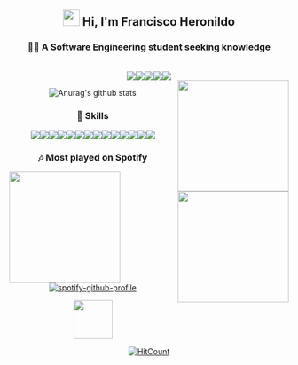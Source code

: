 <div align="center">

<h2><img src="https://raw.githubusercontent.com/iampavangandhi/iampavangandhi/master/gifs/Hi.gif" width="30px"> Hi, I'm Francisco Heronildo</h2>

<h3>👨‍💻 A Software Engineering student seeking knowledge</h3>

<br/>

<!-- Linkedin --><a href="https://www.linkedin.com/in/francisco-heronildo-280ab613a/"><img src="https://img.shields.io/badge/linkedin-%230077B5.svg?&style=for-the-badge&logo=linkedin&logoColor=white"></a><!-- Stack Overflow --><a href="https://stackoverflow.com/users/11334218/francisco-heronildo"><img src="https://img.shields.io/badge/stack%20overflow-FE7A16?logo=stack-overflow&logoColor=white&style=for-the-badge"></a><!-- Reddit --><a href="https://www.reddit.com/user/Heron500"><img src="https://img.shields.io/badge/reddit-%23FF4500.svg?&style=for-the-badge&logo=reddit&logoColor=white"></a><!-- GitLab --><a href="https://gitlab.com/FranciscoHeronildo"><img src="https://img.shields.io/badge/gitlab-%23330f63.svg?&style=for-the-badge&logo=gitlab&logoColor=white"></a><!-- Outlook --><a href="mailto:heronildo.2010@hotmail.com?subject=Hello%20again"><img src="https://img.shields.io/badge/Microsoft%20Outlook-0078D4?logo=microsoft-outlook&logoColor=white&style=for-the-badge"></a>

<!--
**FranciscoHeronildo/FranciscoHeronildo** is a ✨ _special_ ✨ repository because its `README.md` (this file) appears on your GitHub profile.

Here are some ideas to get you started:

- 🔭 I’m currently working on ...
- 🌱 I’m currently learning ...
- 👯 I’m looking to collaborate on ...
- 🤔 I’m looking for help with ...
- 💬 Ask me about ...
- 📫 How to reach me: ...
- 😄 Pronouns: ...
- ⚡ Fun fact: ...
-->

<br/>

<img align='right' src='https://user-images.githubusercontent.com/5713670/87202985-820dcb80-c2b6-11ea-9f56-7ec461c497c3.gif' width='200"'>

![Anurag's github stats](https://github-readme-stats.vercel.app/api?username=FranciscoHeronildo&show_icons=true&theme=blue-green)

<h3>🚀 Skills</h3>

<img src="https://img.shields.io/badge/c%20-%2300599C.svg?&style=for-the-badge&logo=c&logoColor=white"/><img src="https://img.shields.io/badge/java-%23ED8B00.svg?&style=for-the-badge&logo=java&logoColor=white"/><img src="https://img.shields.io/badge/python%20-%2314354C.svg?&style=for-the-badge&logo=python&logoColor=white"/><img src="https://img.shields.io/badge/html5%20-%23E34F26.svg?&style=for-the-badge&logo=html5&logoColor=white"/><img src="https://img.shields.io/badge/css3%20-%231572B6.svg?&style=for-the-badge&logo=css3&logoColor=white"/><img src="https://img.shields.io/badge/javascript-%23F7DF1E.svg?&style=for-the-badge&logo=javascript&logoColor=black"/><img src="https://img.shields.io/badge/markdown-%23000000.svg?&style=for-the-badge&logo=markdown&logoColor=white"/><img src="https://img.shields.io/badge/express.js%20-%23404d59.svg?&style=for-the-badge"/><img src="https://img.shields.io/badge/node.js%20-%2343853D.svg?&style=for-the-badge&logo=node.js&logoColor=white"/><img src="https://img.shields.io/badge/django%20-%23092E20.svg?&style=for-the-badge&logo=django&logoColor=white"/><img src="https://img.shields.io/badge/react%20-%2320232a.svg?&style=for-the-badge&logo=react&logoColor=%2361DAFB"/><img src="https://img.shields.io/badge/react_native%20-%2320232a.svg?&style=for-the-badge&logo=react&logoColor=%2361DAFB"/><img src="https://img.shields.io/badge/postgres-%23316192.svg?&style=for-the-badge&logo=postgresql&logoColor=white"/><img src="https://img.shields.io/badge/Microsoft%20Office-D83B01?logo=microsoft-office&logoColor=white&style=for-the-badge"/>

<!--
<h4>🧙 Extras</h4>

<a href="https://open.spotify.com/user/m64yqwippu73qdg9l9e76jv4l?si=-Rt8V9xDRvSQ5hiPD7IFVA"><img src="https://img.shields.io/badge/spotify-%231ED760.svg?&style=for-the-badge&logo=spotify&logoColor=white"></a><a href="https://steamcommunity.com/id/Heron_500/"><img src="https://img.shields.io/badge/Steam-%23000000.svg?&style=for-the-badge&logo=steam&logoColor=white"></a>
-->

<h3>🎶 Most played on Spotify</h3>

<img align='left' src='http://www.planetarei.com.br/New/GifRadio.gif' width='200"'>
<img align='right' src='http://www.planetarei.com.br/New/GifRadio.gif' width='200"'>

[![spotify-github-profile](https://spotify-github-profile.vercel.app/api/view?uid=m64yqwippu73qdg9l9e76jv4l&cover_image=true&theme=default)](https://open.spotify.com/user/m64yqwippu73qdg9l9e76jv4l)

<img src='https://images-wixmp-ed30a86b8c4ca887773594c2.wixmp.com/f/4ddabef1-8390-424a-a828-f61e4df3d499/daraj8q-744f0563-d3f2-4a25-98a7-377abba7dc7b.gif?token=eyJ0eXAiOiJKV1QiLCJhbGciOiJIUzI1NiJ9.eyJzdWIiOiJ1cm46YXBwOiIsImlzcyI6InVybjphcHA6Iiwib2JqIjpbW3sicGF0aCI6IlwvZlwvNGRkYWJlZjEtODM5MC00MjRhLWE4MjgtZjYxZTRkZjNkNDk5XC9kYXJhajhxLTc0NGYwNTYzLWQzZjItNGEyNS05OGE3LTM3N2FiYmE3ZGM3Yi5naWYifV1dLCJhdWQiOlsidXJuOnNlcnZpY2U6ZmlsZS5kb3dubG9hZCJdfQ.SA1l7Q84RdnWkpMUE4CI7L1ooag7YujrnpXN8y9Q0J4' width='70"'>

[![HitCount](http://hits.dwyl.com/FranciscoHeronildo/FranciscoHeronildo/FranciscoHeronildo.svg)](http://hits.dwyl.com/FranciscoHeronildo/FranciscoHeronildo/FranciscoHeronildo)

</div>
